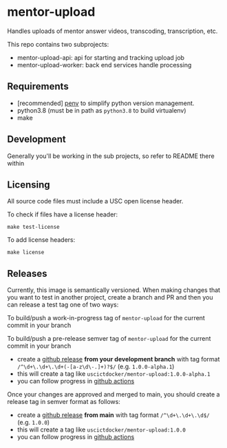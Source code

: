 # mentor-upload

Handles uploads of mentor answer videos, transcoding, transcription, etc.

This repo contains two subprojects:

- mentor-upload-api: api for starting and tracking upload job
- mentor-upload-worker: back end services handle processing

## Requirements

- [recommended] [penv](https://github.com/pyenv/pyenv-installer) to simplify python version management. 
- python3.8 (must be in path as `python3.8` to build virtualenv)
- make

## Development

Generally you'll be working in the sub projects, so refer to README there within

## Licensing

All source code files must include a USC open license header.

To check if files have a license header:

```
make test-license
```

To add license headers:

```
make license
```

## Releases

Currently, this image is semantically versioned. When making changes that you want to test in another project, create a branch and PR and then you can release a test tag one of two ways:

To build/push a work-in-progress tag of `mentor-upload` for the current commit in your branch

To build/push a pre-release semver tag of `mentor-upload` for the current commit in your branch

- create a [github release](https://github.com/ICTLearningSciences/mentor-upload/releases/new) **from your development branch** with tag format `/^\d+\.\d+\.\d+(-[a-z\d\-.]+)?$/` (e.g. `1.0.0-alpha.1`)
- this will create a tag like `uscictdocker/mentor-upload:1.0.0-alpha.1`
- you can follow progress in [github actions](https://github.com/mentorpal/mentor-upload/actions)


Once your changes are approved and merged to main, you should create a release tag in semver format as follows:

- create a [github release](https://github.com/ICTLearningSciences/mentor-upload/releases/new) **from main** with tag format `/^\d+\.\d+\.\d$/` (e.g. `1.0.0`)
- this will create a tag like `uscictdocker/mentor-upload:1.0.0`
- you can follow progress in [github actions](https://github.com/mentorpal/mentor-upload/actions)

